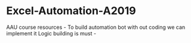 # Excel-Automation-A2019
AAU course resources - 
To build automation bot with out coding we can implement it
Logic building is must -
